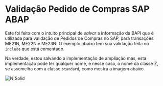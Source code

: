 # Validação Pedido de Compras SAP ABAP #
Este foi feito com o intuito principal de *salvar* a informação da BAPI que é utilizada para validação de Pedidos de Compras no SAP, para transações ME21N, ME22N e ME23N.
O exemplo abaixo tem sua validação feita no ``include`` que está comentado.

Na verdade, estou salvando a implementação de ampliação mas, esta implementação pode ter qualquer nome, e nesse caso, o nome da classe Z, se assemelha com a classe ``standard``, como mostra a imagem abaixo.

![N|Solid](http://uploaddeimagens.com.br/images/001/298/373/original/CL_EX_ME_PROCESS_REQ_CUST.png)

